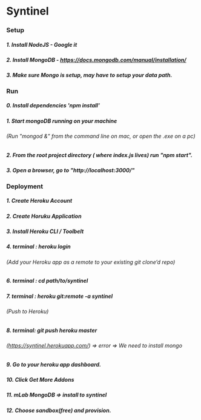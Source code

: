 # Syntinel

### Setup
##### 1. Install NodeJS - Google it
##### 2. Install MongoDB - https://docs.mongodb.com/manual/installation/
##### 3. Make sure Mongo is setup, may have to setup your data path.

### Run
##### 0. Install dependencies 'npm install'
##### 1. Start mongoDB running on your machine 
###### (Run "mongod &" from the command line on mac, or open the .exe on a pc)
##### 2. From the root project directory ( where index.js lives) run "npm start".
##### 3. Open a browser, go to "http://localhost:3000/"

### Deployment

##### 1. Create Heroku Account
##### 2. Create Horuku Application
##### 3. Install Heroku CLI / Toolbelt
##### 4. terminal : heroku login
###### (Add your Heroku app as a remote to your existing git clone’d repo)
##### 6. terminal : cd path/to/syntinel
##### 7. terminal : heroku git:remote -a syntinel
###### (Push to Heroku)
##### 8. terminal: git push heroku master
###### (https://syntinel.herokuapp.com/) => error => We need to install mongo
##### 9. Go to your heroku app dashboard.
##### 10. Click Get More Addons
##### 11. mLab MongoDB => install to syntinel
##### 12. Choose sandbox(free) and provision.
